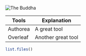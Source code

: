 ![The Buddha](https://www.authorea.com/users/2191/articles/157057-authorea-github-nteract-atom/master/files/buddha.jpg)

| Tools | Explanation            |
|-------|------------------------|
| Authorea | A great tool        |
| Overleaf | Another great tool  |


```R
list.files()
```
